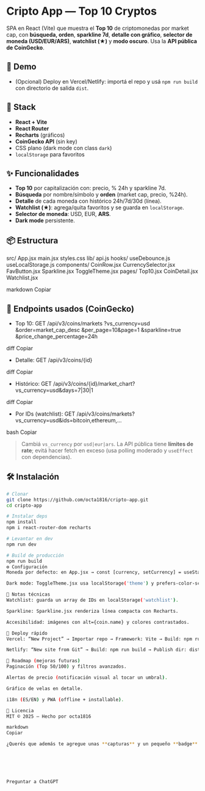 # Cripto App — Top 10 Cryptos

SPA en React (Vite) que muestra el **Top 10** de criptomonedas por market cap, con **búsqueda, orden**, **sparkline 7d**, **detalle con gráfico**, **selector de moneda (USD/EUR/ARS)**, **watchlist (★)** y **modo oscuro**. Usa la **API pública de CoinGecko**.

## 🚀 Demo
- (Opcional) Deploy en Vercel/Netlify: importá el repo y usá `npm run build` con directorio de salida `dist`.

## 🧰 Stack
- **React + Vite**
- **React Router**
- **Recharts** (gráficos)
- **CoinGecko API** (sin key)
- CSS plano (dark mode con class `dark`)
- `localStorage` para favoritos

## ✨ Funcionalidades
- **Top 10** por capitalización con: precio, % 24h y sparkline 7d.
- **Búsqueda** por nombre/símbolo y **orden** (market cap, precio, %24h).
- **Detalle** de cada moneda con histórico 24h/7d/30d (línea).
- **Watchlist (★)**: agrega/quita favoritos y se guarda en `localStorage`.
- **Selector de moneda**: USD, EUR, **ARS**.
- **Dark mode** persistente.

## 📦 Estructura
src/
App.jsx
main.jsx
styles.css
lib/
api.js
hooks/
useDebounce.js
useLocalStorage.js
components/
CoinRow.jsx
CurrencySelector.jsx
FavButton.jsx
Sparkline.jsx
ToggleTheme.jsx
pages/
Top10.jsx
CoinDetail.jsx
Watchlist.jsx

markdown
Copiar

## 🔗 Endpoints usados (CoinGecko)
- Top 10:
GET /api/v3/coins/markets
?vs_currency=usd
&order=market_cap_desc
&per_page=10&page=1
&sparkline=true
&price_change_percentage=24h

diff
Copiar
- Detalle:
GET /api/v3/coins/{id}

diff
Copiar
- Histórico:
GET /api/v3/coins/{id}/market_chart?vs_currency=usd&days=7|30|1

diff
Copiar
- Por IDs (watchlist):
GET /api/v3/coins/markets?vs_currency=usd&ids=bitcoin,ethereum,...

bash
Copiar

> Cambiá `vs_currency` por `usd|eur|ars`. La API pública tiene **límites de rate**; evitá hacer fetch en exceso (usa polling moderado y `useEffect` con dependencias).

## 🛠️ Instalación
```bash
# Clonar
git clone https://github.com/octa1816/cripto-app.git
cd cripto-app

# Instalar deps
npm install
npm i react-router-dom recharts

# Levantar en dev
npm run dev

# Build de producción
npm run build
⚙️ Configuración
Moneda por defecto: en App.jsx → const [currency, setCurrency] = useState('usd')

Dark mode: ToggleTheme.jsx usa localStorage('theme') y prefers-color-scheme.

🧩 Notas técnicas
Watchlist: guarda un array de IDs en localStorage('watchlist').

Sparkline: Sparkline.jsx renderiza línea compacta con Recharts.

Accesibilidad: imágenes con alt={coin.name} y colores contrastados.

🚢 Deploy rápido
Vercel: “New Project” → Importar repo → Framework: Vite → Build: npm run build → Output: dist.

Netlify: “New site from Git” → Build: npm run build → Publish dir: dist.

🧭 Roadmap (mejoras futuras)
Paginación (Top 50/100) y filtros avanzados.

Alertas de precio (notificación visual al tocar un umbral).

Gráfico de velas en detalle.

i18n (ES/EN) y PWA (offline + installable).

📄 Licencia
MIT © 2025 — Hecho por octa1816

markdown
Copiar

¿Querés que además te agregue unas **capturas** y un pequeño **badge** de deploy cuando lo subas a Vercel/Netlify?






Preguntar a ChatGPT
